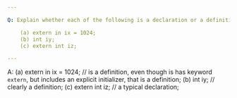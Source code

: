 ```yaml
---

Q: Explain whether each of the following is a declaration or a definition:

    (a) extern in ix = 1024;
    (b) int iy;
    (c) extern int iz;

---
```


A:
    (a) extern in ix = 1024;        // is a definition, even though is has keyword `extern`, but includes an explicit initializer, that is a definition;
    (b) int iy;                     // clearly a definition;
    (c) extern int iz;              // a typical declaration;